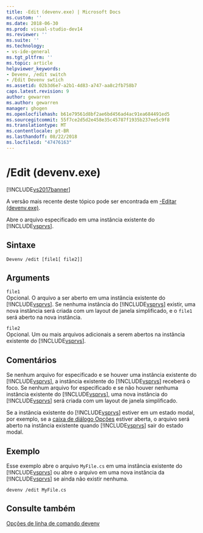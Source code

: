 ```yaml
---
title: -Edit (devenv.exe) | Microsoft Docs
ms.custom: ''
ms.date: 2018-06-30
ms.prod: visual-studio-dev14
ms.reviewer: ''
ms.suite: ''
ms.technology:
- vs-ide-general
ms.tgt_pltfrm: ''
ms.topic: article
helpviewer_keywords:
- Devenv, /edit switch
- /Edit Devenv swtich
ms.assetid: 02b3d6e7-a2b1-4d83-a747-aa8c2fb758b7
caps.latest.revision: 9
author: gewarren
ms.author: gewarren
manager: ghogen
ms.openlocfilehash: b61e79561d8bf2ae6bd456ad4ac91ea684491ed5
ms.sourcegitcommit: 55f7ce2d5d2e458e35c45787f1935b237ee5c9f8
ms.translationtype: MT
ms.contentlocale: pt-BR
ms.lasthandoff: 08/22/2018
ms.locfileid: "47476163"
---
```

# <a name="edit-devenvexe"></a>/Edit (devenv.exe)
[!INCLUDE[vs2017banner](../../includes/vs2017banner.md)]

A versão mais recente deste tópico pode ser encontrada em [-Editar (devenv.exe)](https://docs.microsoft.com/visualstudio/ide/reference/edit-devenv-exe).  
  
  
Abre o arquivo especificado em uma instância existente do [!INCLUDE[vsprvs](../../includes/vsprvs-md.md)].  
  
## <a name="syntax"></a>Sintaxe  
  
```  
Devenv /edit [file1[ file2]]  
```  
  
## <a name="arguments"></a>Arguments  
 `file1`  
 Opcional. O arquivo a ser aberto em uma instância existente do [!INCLUDE[vsprvs](../../includes/vsprvs-md.md)]. Se nenhuma instância do [!INCLUDE[vsprvs](../../includes/vsprvs-md.md)] existir, uma nova instância será criada com um layout de janela simplificado, e o `file1` será aberto na nova instância.  
  
 `file2`  
 Opcional. Um ou mais arquivos adicionais a serem abertos na instância existente do [!INCLUDE[vsprvs](../../includes/vsprvs-md.md)].  
  
## <a name="remarks"></a>Comentários  
 Se nenhum arquivo for especificado e se houver uma instância existente do [!INCLUDE[vsprvs](../../includes/vsprvs-md.md)], a instância existente do [!INCLUDE[vsprvs](../../includes/vsprvs-md.md)] receberá o foco. Se nenhum arquivo for especificado e se não houver nenhuma instância existente do [!INCLUDE[vsprvs](../../includes/vsprvs-md.md)], uma nova instância do [!INCLUDE[vsprvs](../../includes/vsprvs-md.md)] será criada com um layout de janela simplificado.  
  
 Se a instância existente do [!INCLUDE[vsprvs](../../includes/vsprvs-md.md)] estiver em um estado modal, por exemplo, se a [caixa de diálogo Opções](../../ide/reference/options-dialog-box-visual-studio.md) estiver aberta, o arquivo será aberto na instância existente quando [!INCLUDE[vsprvs](../../includes/vsprvs-md.md)] sair do estado modal.  
  
## <a name="example"></a>Exemplo  
 Esse exemplo abre o arquivo `MyFile.cs` em uma instância existente do [!INCLUDE[vsprvs](../../includes/vsprvs-md.md)] ou abre o arquivo em uma nova instância da [!INCLUDE[vsprvs](../../includes/vsprvs-md.md)] se ainda não existir nenhuma.  
  
```  
devenv /edit MyFile.cs  
```  
  
## <a name="see-also"></a>Consulte também  
 [Opções de linha de comando devenv](../../ide/reference/devenv-command-line-switches.md)



